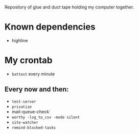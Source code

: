 Repository of glue and duct tape holding my computer together.

# Known dependencies
* highline

# My crontab
* `battest` every minute

## Every now and then:
* `test-server`
* `privatize`
* mail-queue-check`
* `worthy -log_to_csv -mode silent`
* `site-watcher`
* `remind-blocked-tasks`
